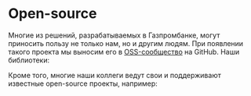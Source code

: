 # Open-source

Многие из решений, разрабатываемых в Газпромбанке, могут приносить пользу не только нам, но и другим людям. При появлении такого проекта мы выносим его в [OSS-сообщество](?) на GitHub. Наши библиотеки:


Кроме того, многие наши коллеги ведут свои и поддерживают известные open-source проекты, например:


